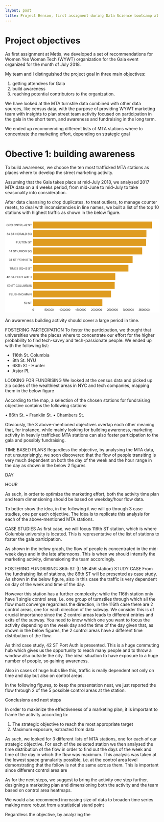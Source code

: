```yaml
---
layout: post
title: Project Benson, first assigment during Data Science bootcamp at Metis
---
```


# Project objectives

As first assignment at Metis, we developed a set of recommendations for Women Yes Woman Tech (WYWT) organization for the Gala event organized for the month of July 2018.

My team and I distinguished the project goal in three main objectives:
1. getting attendees for Gala 
2. build awareness 
3. reaching potential contributors to the organization.

We have looked at the MTA turnstile data combined with other data sources, like census data, with the purpose of providing WYWT marketing team with insights to plan street team activity focused on participation in the gala in the short term, and awareness and fundraising in the long term.

We ended up recommending different lists of MTA stations where to concentrate the marketing effort, depending on strategic goal


# Obective 1: building awareness
To  build awareness, we choose the ten most trafficked MTA stations as places where to develop the street marketing activity. 
 
Assuming that the Gala takes place at mid-July 2018, we analysed 2017 MTA data on a 4 weeks period, from mid-June to mid-July to take seasonality into consideration. 

After data cleansing to drop duplicates, to treat outliers, to manage counter resets, to deal with inconsistencies in line names, we built a list of the top 10 stations with highest traffic as shown in the below figure.


![alt text](https://github.com/MauroGentile/MauroGentile.github.io/blob/master/images/Benson/top%2010%20stations.png "Top 10 traffiked MTA stations in NYC")


An awareness building activity should cover a large period in time. 

FOSTERING PARTECIPATION
To foster the participation, we thought that universities were the places where to concentrate our effort for the higher probability to find tech-savvy and tech-passionate people.
We ended up with the following list:
*	116th St. Columbia
*	8th St. NYU
*	68th St - Hunter
*	Astor Pl.



LOOKING FOR FUNDRISING
We looked at the census data and picked up zip codes of the wealthiest areas in NYC and tech companies, mapping them in the below figure


 
According to the map, a selection of the chosen stations for fundraising objective contains the following stations:

•	86th St.
•	Franklin St.
•	Chambers St.



Obviously, the 3 above-mentioned objectives overlap each other meaning that, for instance, while mainly looking for building awareness, marketing activity in heavily trafficked MTA stations can also foster participation to the gala and possibly fundraising.


TIME BASED PLANS
Regardless the objective, by analysing the MTA data, not unsurprisingly, we soon discovered that the flow of people transiting is very much dependent on both the day of the week and the hour range in the day as shown in the below 2 figures


DAY

HOUR

As such, in order to optimize the marketing effort, both the activity time plan and team dimensioning should be based on weekday/hour flow data.

To better show the idea, in the following it we will go through 3 case studies, one per each objective. The idea is to replicate this analysis for each of the above-mentioned MTA stations.



CASE STUDIES
As first case, we will focus 116th ST station, which is where Columbia university is located. This is representative of the list of stations to foster the gala participation.

As shown in the below graph, the flow of people is concentrated in the mid-week days and in the late afternoons. This is when we should intensify the marketing activity, dimensioning the team accordingly.




FOSTERING FUNDRISING: 86th ST (LINE:456 station) STUDY CASE
From the fundraising list of stations, the 86th ST will be presented as case study. As shown in the below figure, also in this case the traffic is very dependent on day of the week and time of the day.



However this station has a further complexity: while the 116th station only have 1 single control area, i.e. one group of turnstiles through which all the flow must converge regardless the direction, in the 116th case there are 2 control areas, one for each direction of the subway. We consider this is of crucial importance since the 2 control areas leads to different entries and exits of the subway. You need to know which one you want to focus the activity depending on the week day and the time of the day given that, as shown in the below figures, the 2 control areas have a different time distribution of the flow. 


As third case study, 42 ST Port Auth is presented.
This is a huge commuting hub which gives us the opportunity to reach many people and to throw a window also outside the city. The ideal situation to have exposure to a huge number of people, so gaining awareness.

Also in cases of huge hubs like this, traffic is really dependent not only on time and day but also on control areas.


In the following figures, to keep the presentation neat, we just reported the flow through 2 of the 5 possible control areas at the station.



Conclusions and next steps

In order to maximize the effectiveness of a marketing plan, it is important to frame the activity 
according to:
1)	The strategic objective to reach the most appropriate target
2)	Maximum exposure, extracted from data

As such, we looked for 3 different lists of MTA stations, one for each of our strategic objective.
For each of the selected station we then analysed the time distribution of the flow in order to find out the days of the week and time of the day in which the flow was maximum. This analysis was taken at the lowest space granularity possible, i.e. at the control area level demonstrating that the follow is not the same across them. This is important since different control area are 

As for the next steps,  we suggest to bring the activity one step further,  designing a marketing plan and dimensioning both the activity and the team based on control area heatmaps.

We would also recommend increasing size of data to broaden time series making more robust from a statistical stand point




Regardless the objective, by analyzing the 
